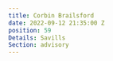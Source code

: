 ```yaml
---
title: Corbin Brailsford
date: 2022-09-12 21:35:00 Z
position: 59
Details: Savills
Section: advisory
---
```



